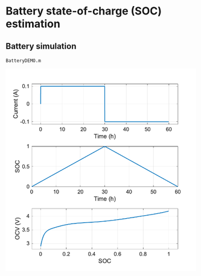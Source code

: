 # Battery state-of-charge (SOC) estimation

## Battery simulation
``` 
BatteryDEMO.m
```
![Batery demo](Figures/soc_demo.png)

